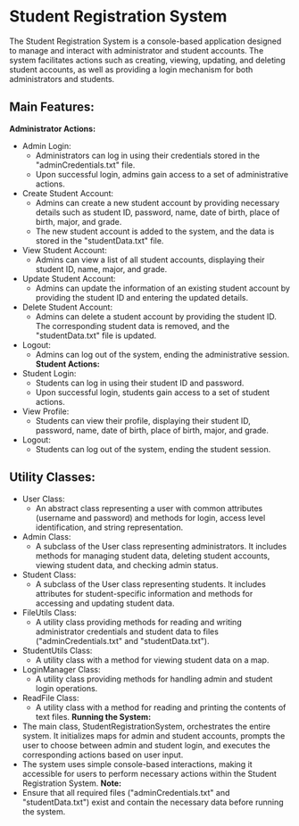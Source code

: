 # Student Registration System

The Student Registration System is a console-based application designed to manage and interact with administrator and student accounts. The system facilitates actions such as creating, viewing, updating, and deleting student accounts, as well as providing a login mechanism for both administrators and students.

## Main Features:

**Administrator Actions:** 
  * Admin Login: 
    * Administrators can log in using their credentials stored in the "adminCredentials.txt" file. 
    * Upon successful login, admins gain access to a set of administrative actions. 
  * Create Student Account: 
    * Admins can create a new student account by providing necessary details such as student ID, password, name, date of           birth, place of birth, major, and grade. 
    * The new student account is added to the system, and the data is stored in the "studentData.txt" file. 
  * View Student Account: 
    * Admins can view a list of all student accounts, displaying their student ID, name, major, and grade.
  * Update Student Account:
    * Admins can update the information of an existing student account by providing the student ID and entering the updated        details.
  * Delete Student Account:
    * Admins can delete a student account by providing the student ID. The corresponding student data is removed, and the          "studentData.txt" file is updated.
  * Logout:
    * Admins can log out of the system, ending the administrative session.
**Student Actions:**
  * Student Login:
    * Students can log in using their student ID and password.
    * Upon successful login, students gain access to a set of student actions.
  * View Profile:
    * Students can view their profile, displaying their student ID, password, name, date of birth, place of birth, major,          and grade.
  * Logout:
    * Students can log out of the system, ending the student session.
## Utility Classes:
  * User Class:
    * An abstract class representing a user with common attributes (username and password) and methods for login, access level identification, and string representation.
  * Admin Class:
    * A subclass of the User class representing administrators. It includes methods for managing student data, deleting      student accounts, viewing student data, and checking admin status.
  * Student Class:
    * A subclass of the User class representing students. It includes attributes for student-specific information and methods for accessing and updating student data.
  * FileUtils Class:
    * A utility class providing methods for reading and writing administrator credentials and student data to files ("adminCredentials.txt" and "studentData.txt").
  * StudentUtils Class:
    * A utility class with a method for viewing student data on a map.
  * LoginManager Class:
    * A utility class providing methods for handling admin and student login operations.
  * ReadFile Class:
    * A utility class with a method for reading and printing the contents of text files.
**Running the System:**
  * The main class, StudentRegistrationSystem, orchestrates the entire system. It initializes maps for admin and student accounts, prompts the user to choose between admin and student login, and executes the corresponding actions based on user input.
  * The system uses simple console-based interactions, making it accessible for users to perform necessary actions within the Student Registration System.
**Note:**
  * Ensure that all required files ("adminCredentials.txt" and "studentData.txt") exist and contain the necessary data before running the system.

